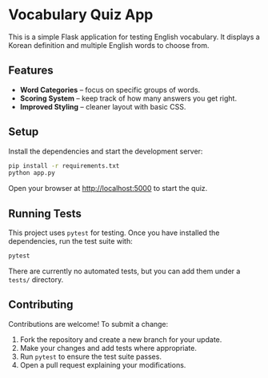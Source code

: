 # Vocabulary Quiz App

This is a simple Flask application for testing English vocabulary. It displays a
Korean definition and multiple English words to choose from.

## Features

- **Word Categories** &ndash; focus on specific groups of words.
- **Scoring System** &ndash; keep track of how many answers you get right.
- **Improved Styling** &ndash; cleaner layout with basic CSS.

## Setup

Install the dependencies and start the development server:

```bash
pip install -r requirements.txt
python app.py
```

Open your browser at <http://localhost:5000> to start the quiz.

## Running Tests

This project uses `pytest` for testing. Once you have installed the
dependencies, run the test suite with:

```bash
pytest
```

There are currently no automated tests, but you can add them under a `tests/`
directory.

## Contributing

Contributions are welcome! To submit a change:

1. Fork the repository and create a new branch for your update.
2. Make your changes and add tests where appropriate.
3. Run `pytest` to ensure the test suite passes.
4. Open a pull request explaining your modifications.

